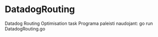 # DatadogRouting
Datadog Routing Optimisation task
Programa paleisti naudojant:
go run DatadogRouting.go <Longitude> <Latitude>

